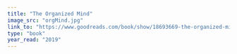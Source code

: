 ```yaml
---
title: "The Organized Mind"
image_src: "orgMind.jpg"
link_to: "https://www.goodreads.com/book/show/18693669-the-organized-mind"
type: "book"
year_read: "2019"
---
```

